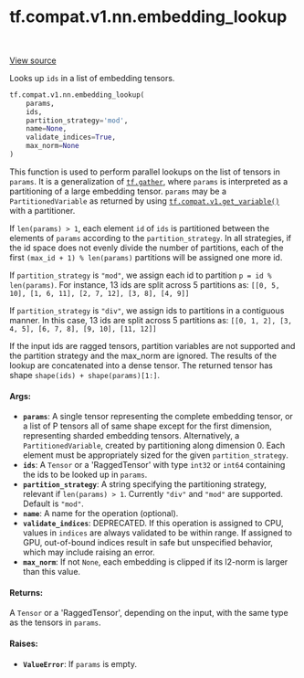 <div itemscope itemtype="http://developers.google.com/ReferenceObject">
<meta itemprop="name" content="tf.compat.v1.nn.embedding_lookup" />
<meta itemprop="path" content="Stable" />
</div>

# tf.compat.v1.nn.embedding_lookup

<!-- Insert buttons and diff -->

<table class="tfo-notebook-buttons tfo-api" align="left">
</table>

<a target="_blank" href="/code/stable/tensorflow/python/ops/embedding_ops.py">View source</a>



Looks up `ids` in a list of embedding tensors.

``` python
tf.compat.v1.nn.embedding_lookup(
    params,
    ids,
    partition_strategy='mod',
    name=None,
    validate_indices=True,
    max_norm=None
)
```



<!-- Placeholder for "Used in" -->

This function is used to perform parallel lookups on the list of tensors in
`params`.  It is a generalization of <a href="../../../../tf/gather.md"><code>tf.gather</code></a>, where `params` is
interpreted as a partitioning of a large embedding tensor.  `params` may be
a `PartitionedVariable` as returned by using <a href="../../../../tf/compat/v1/get_variable.md"><code>tf.compat.v1.get_variable()</code></a>
with a partitioner.

If `len(params) > 1`, each element `id` of `ids` is partitioned between
the elements of `params` according to the `partition_strategy`.
In all strategies, if the id space does not evenly divide the number of
partitions, each of the first `(max_id + 1) % len(params)` partitions will
be assigned one more id.

If `partition_strategy` is `"mod"`, we assign each id to partition
`p = id % len(params)`. For instance,
13 ids are split across 5 partitions as:
`[[0, 5, 10], [1, 6, 11], [2, 7, 12], [3, 8], [4, 9]]`

If `partition_strategy` is `"div"`, we assign ids to partitions in a
contiguous manner. In this case, 13 ids are split across 5 partitions as:
`[[0, 1, 2], [3, 4, 5], [6, 7, 8], [9, 10], [11, 12]]`

If the input ids are ragged tensors, partition variables are not supported and
the partition strategy and the max_norm are ignored.
The results of the lookup are concatenated into a dense
tensor. The returned tensor has shape `shape(ids) + shape(params)[1:]`.

#### Args:


* <b>`params`</b>: A single tensor representing the complete embedding tensor, or a
  list of P tensors all of same shape except for the first dimension,
  representing sharded embedding tensors.  Alternatively, a
  `PartitionedVariable`, created by partitioning along dimension 0. Each
  element must be appropriately sized for the given `partition_strategy`.
* <b>`ids`</b>: A `Tensor` or a 'RaggedTensor' with type `int32` or `int64` containing
  the ids to be looked up in `params`.
* <b>`partition_strategy`</b>: A string specifying the partitioning strategy, relevant
  if `len(params) > 1`. Currently `"div"` and `"mod"` are supported. Default
  is `"mod"`.
* <b>`name`</b>: A name for the operation (optional).
* <b>`validate_indices`</b>: DEPRECATED. If this operation is assigned to CPU, values
  in `indices` are always validated to be within range.  If assigned to GPU,
  out-of-bound indices result in safe but unspecified behavior, which may
  include raising an error.
* <b>`max_norm`</b>: If not `None`, each embedding is clipped if its l2-norm is larger
  than this value.


#### Returns:

A `Tensor` or a 'RaggedTensor', depending on the input, with the same type
as the tensors in `params`.



#### Raises:


* <b>`ValueError`</b>: If `params` is empty.

